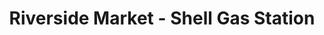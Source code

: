 ---
title: "Riverside Market - Shell Gas Station"
url: /nashville/riverside-market-shell-gas-station/
shop: supermarket
---